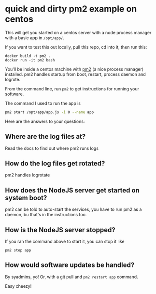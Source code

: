 # quick and dirty pm2 example on centos

This will get you started on a centos server with a node process manager with a
basic app in `/opt/app/`.

If you want to test this out locally, pull this repo, cd into it, then run this:

```
docker build -t pm2 .
docker run -it pm2 bash
```


You'll be inside a centos machine with [pm2](https://github.com/Unitech/pm2) (a
nice process manager) installed.  pm2 handles startup from boot, restart,
process daemon and logrote.

From the command line, run `pm2` to get instructions for running your software.

The command I used to run the app is

```bash
pm2 start /opt/app/app.js -i 0 --name app
```

Here are the answers to your questions:

## Where are the log files at?

Read the docs to find out where pm2 runs logs

## How do the log files get rotated?

pm2 handles logrotate

## How does the NodeJS server get started on system boot?

pm2 can be told to auto-start the services, you have to run pm2 as a daemon, bu
that's in the instructions too.

## How is the NodeJS server stopped?

If you ran the command above to start it, you can stop it like

```
pm2 stop app
```

## How would software updates be handled?

By syadmins, yo!  Or, with a git pull and `pm2 restart app` command.

Easy cheezy!
